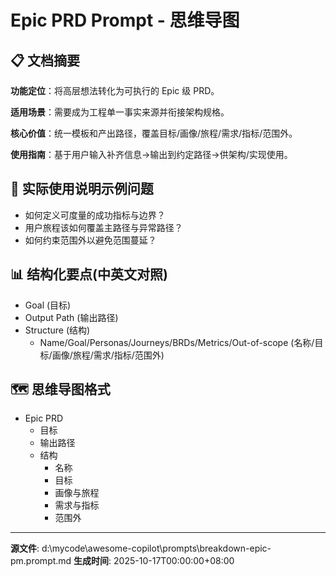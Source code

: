 # Epic PRD Prompt - 思维导图

## 📋 文档摘要

**功能定位**：将高层想法转化为可执行的 Epic 级 PRD。

**适用场景**：需要成为工程单一事实来源并衔接架构规格。

**核心价值**：统一模板和产出路径，覆盖目标/画像/旅程/需求/指标/范围外。

**使用指南**：基于用户输入补齐信息→输出到约定路径→供架构/实现使用。

## 🎯 实际使用说明示例问题

- 如何定义可度量的成功指标与边界？
- 用户旅程该如何覆盖主路径与异常路径？
- 如何约束范围外以避免范围蔓延？

## 📊 结构化要点(中英文对照)

- Goal (目标)
- Output Path (输出路径)
- Structure (结构)  
  - Name/Goal/Personas/Journeys/BRDs/Metrics/Out-of-scope (名称/目标/画像/旅程/需求/指标/范围外)

## 🗺️ 思维导图格式

- Epic PRD
  - 目标
  - 输出路径
  - 结构
    - 名称
    - 目标
    - 画像与旅程
    - 需求与指标
    - 范围外

---
**源文件**: d:\mycode\awesome-copilot\prompts\breakdown-epic-pm.prompt.md
**生成时间**: 2025-10-17T00:00:00+08:00
